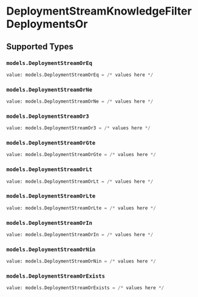 # DeploymentStreamKnowledgeFilterDeploymentsOr


## Supported Types

### `models.DeploymentStreamOrEq`

```python
value: models.DeploymentStreamOrEq = /* values here */
```

### `models.DeploymentStreamOrNe`

```python
value: models.DeploymentStreamOrNe = /* values here */
```

### `models.DeploymentStreamOr3`

```python
value: models.DeploymentStreamOr3 = /* values here */
```

### `models.DeploymentStreamOrGte`

```python
value: models.DeploymentStreamOrGte = /* values here */
```

### `models.DeploymentStreamOrLt`

```python
value: models.DeploymentStreamOrLt = /* values here */
```

### `models.DeploymentStreamOrLte`

```python
value: models.DeploymentStreamOrLte = /* values here */
```

### `models.DeploymentStreamOrIn`

```python
value: models.DeploymentStreamOrIn = /* values here */
```

### `models.DeploymentStreamOrNin`

```python
value: models.DeploymentStreamOrNin = /* values here */
```

### `models.DeploymentStreamOrExists`

```python
value: models.DeploymentStreamOrExists = /* values here */
```


